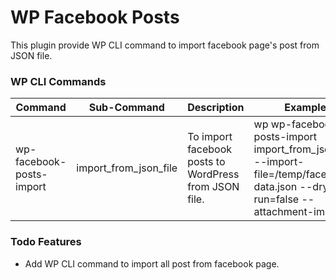 # WP Facebook Posts

This plugin provide WP CLI command to import facebook page's post from JSON file.

### WP CLI Commands

| Command                  | Sub-Command           | Description                                           | Example                                                                                                                      |
|--------------------------|-----------------------|-------------------------------------------------------|------------------------------------------------------------------------------------------------------------------------------|
| wp-facebook-posts-import | import_from_json_file | To import facebook posts to WordPress from JSON file. | wp wp-facebook-posts-import import_from_json_file --import-file=/temp/facebook-data.json --dry-run=false --attachment-import |


### Todo Features
- Add WP CLI command to import all post from facebook page.
